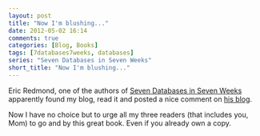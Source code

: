 ```yaml
---
layout: post
title: "Now I'm blushing..."
date: 2012-05-02 16:14
comments: true
categories: [Blog, Books]
tags: [7databases7weeks, databases]
series: "Seven Databases in Seven Weeks"
short_title: "Now I'm blushing..."
---
```

Eric Redmond, one of the authors of
[Seven Databases in Seven Weeks](http://pragprog.com/book/rwdata/seven-databases-in-seven-weeks)
apparently found my blog, read it and posted a nice comment on
[his blog](http://sevenweeks.org/).

Now I have no choice but to urge all my three readers (that includes
you, Mom) to go and by this great book. Even if you already own a
copy.
